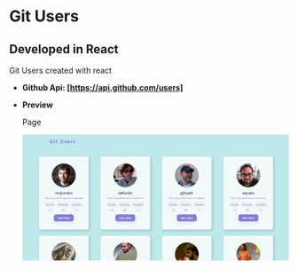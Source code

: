 # Git Users

## Developed in React

Git Users created with react

- **Github Api: [https://api.github.com/users]**

- **Preview**

  Page

  ![preview img](/preview.png)
